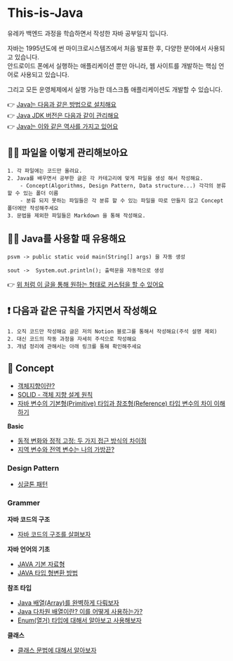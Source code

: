 # This-is-Java
유레카 백엔드 과정을 학습하면서 작성한 자바 공부일지 입니다.

자바는 1995년도에 썬 마이크로시스템즈에서 처음 발표한 후, 다양한 분야에서 사용되고 있습니다.  
안드로이드 폰에서 실행하는 애플리케이션 뿐만 아니라, 웹 사이트를 개발하는 핵심 언어로 사용되고 있습니다.

그리고 모든 운영체제에서 실행 가능한 데스크톱 애플리케이션도 개발할 수 있습니다.

👉 <a href="https://youtu.be/LbpLDU35BJU?si=aa8OOffluIa9VmEi">Java는 다음과 같은 방법으로 설치해요</a>  
👉 <a href="https://yuchan-log.notion.site/SDK-manager-SDKMAN-JAVA-e7ce35383cc84ab5b61ce9c19d4c4f2b?pvs=4">Java JDK 버전은 다음과 같이 관리해요</a>  
👉 <a href="https://jhyonhyon.tistory.com/15">Java는 이와 같은 역사를 가지고 있어요</a>

## 🙋🏻 파일을 이렇게 관리해보아요 
```
1. 각 파일에는 코드만 올려요.
2. Java를 배우면서 공부한 글은 각 카테고리에 맞게 파일을 생성 해서 작성해요. 
    - Concept(Algorithms, Design Pattern, Data structure...) 각각의 분류할 수 있는 폴더 이름
    - 분류 되지 못하는 파일들은 각 분류 할 수 있는 파일을 따로 만들지 않고 Concept 폴더에만 작성해주세요
3. 문법을 제외한 파일들은 Markdown 을 통해 작성해요.
```

## 🙋🏻 Java를 사용할 때 유용해요
```
psvm -> public static void main(String[] args) 을 자동 생성

sout ->  System.out.println(); 출력문을 자동적으로 생성
```

👉 <a href="https://iiaii.tistory.com/m/10">위 처럼 이 글을 통해 원하는 형태로 커스텀을 할 수 있어요</a>

## ❗️ 다음과 같은 규칙을 가지면서 작성해요
```
1. 오직 코드만 작성해요 글은 저의 Notion 블로그를 통해서 작성해요(주석 설명 제외)
2. 대신 코드의 작동 과정을 자세히 주석으로 작성해요
3. 개념 정리에 관해서는 아래 링크를 통해 확인해주세요
```

## 📝 Concept
- <a href="https://yuchan-log.notion.site/OOP-5fd3849e85f7422185103692cb80a64f?pvs=4">객체지향이란?</a>
- <a href="https://yuchan-log.notion.site/SOLID-ff3e9b0fe6294ef2995a615466e02562?pvs=4">SOLID - 객체 지향 설계 원칙</a>
- <a href="https://yuchan-log.notion.site/Primitive-Type-Reference-Type-453804468b414670b34b5c1670bdd9de?pvs=4">자바 변수의 기본형(Primitive) 타입과 참조형(Reference) 타입 변수의 차이 이해하기</a>

**Basic**
- <a href="https://yuchan-log.notion.site/6ed0333e7dca4244822c86bb70bd9c92?pvs=4">동적 변화와 정적 고정: 두 가지 접근 방식의 차이점</a>
- <a href="https://yuchan-log.notion.site/c02d103c51944260a308f2c0b650af95?pvs=4">지역 변수와 전역 변수는 나의 가방끈?</a>


### Design Pattern
- <a href="">싱글톤 패턴</a>

### Grammer
**자바 코드의 구조**
- <a href="https://yuchan-log.notion.site/cd654a57acb9466a9018fd10a69fdb8c?pvs=4">자바 코드의 구조를 살펴보자</a>

**자바 언어의 기초**
- <a href="https://yuchan-log.notion.site/JAVA-b73db9789c364c55bf6f03803d10dae3?pvs=4">JAVA 기본 자료형</a>
- <a href="https://yuchan-log.notion.site/JAVA-8b4382dc7a4f4081b66637c325795e7a?pvs=4">JAVA 타입 형변환 방법</a>

**참조 타입**
- <a href="https://yuchan-log.notion.site/Java-Array-96e4321e4ae84194ad81fadedff4d28b?pvs=4">Java 배열(Array)를 완벽하게 다뤄보자</a>
- <a href="https://yuchan-log.notion.site/Java-e8d716f49dde4f94b66795b21c576927?pvs=4">Java 다차원 배열이란? 이를 어떻게 사용하는가?</a>
- <a href="https://yuchan-log.notion.site/Enum-6cde5748203549a88a6fce02d1fcb7d3?pvs=4">Enum(열거) 타입에 대해서 알아보고 사용해보자</a>

**클래스**
- <a href="https://yuchan-log.notion.site/da9207cb899e46babe8cc50b074f7747?pvs=4">클래스 문법에 대해서 알아보자</a>